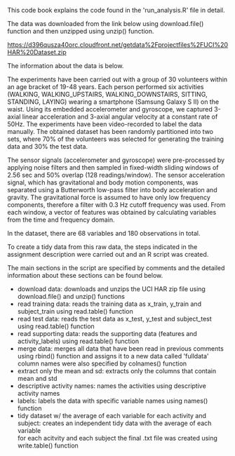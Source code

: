This code book explains the code found in the 'run_analysis.R' file in detail. 

The data was downloaded from the link below using download.file() function and then unzipped using unzip() function.

https://d396qusza40orc.cloudfront.net/getdata%2Fprojectfiles%2FUCI%20HAR%20Dataset.zip

The information about the data is below. 

The experiments have been carried out with a group of 30 volunteers within an age bracket of 19-48 years. Each person performed six activities (WALKING, WALKING_UPSTAIRS, WALKING_DOWNSTAIRS, SITTING, STANDING, LAYING) wearing a smartphone (Samsung Galaxy S II) on the waist. Using its embedded accelerometer and gyroscope, we captured 3-axial linear acceleration and 3-axial angular velocity at a constant rate of 50Hz. The experiments have been video-recorded to label the data manually. The obtained dataset has been randomly partitioned into two sets, where 70% of the volunteers was selected for generating the training data and 30% the test data. 

The sensor signals (accelerometer and gyroscope) were pre-processed by applying noise filters and then sampled in fixed-width sliding windows of 2.56 sec and 50% overlap (128 readings/window). The sensor acceleration signal, which has gravitational and body motion components, was separated using a Butterworth low-pass filter into body acceleration and gravity. The gravitational force is assumed to have only low frequency components, therefore a filter with 0.3 Hz cutoff frequency was used. From each window, a vector of features was obtained by calculating variables from the time and frequency domain.

In the dataset, there are 68 variables and 180 observations in total.

To create a tidy data from this raw data, the steps indicated in the assignment description were carried out and an R script was created.

The main sections in the script are specified by comments and the detailed information about these sections can be found below. 

* download data: downloads and unzips the UCI HAR zip file using download.file() and unzip() functions
* read training data: reads the training data as x_train, y_train and subject_train using read.table() function
* read test data: reads the test data as x_test, y_test and subject_test using read.table() function
* read supporting data: reads the supporting data (features and activity_labels) using read.table() function
* merge data: merges all data that have been read in previous comments using rbind() function and assigns it to a new data called 'fulldata'
              column names were also specified by colnames() function
* extract only the mean and sd: extracts only the columns that contain mean and std 
* descriptive activity names: names the activities using descriptive activity names
* labels: labels the data with specific variable names using names() function
* tidy dataset w/ the average of each variable for each activity and subject: creates an independent tidy data with the average of each variable      
                                                                              for each acitvity and each subject
                                                                              the final .txt file was created using write.table() function
                                                                              
                                                                             
